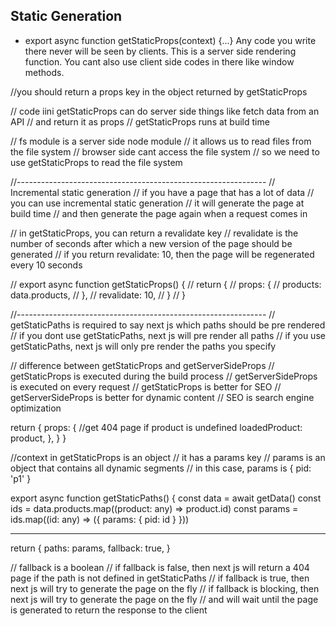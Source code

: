 ## Static Generation

* export async function getStaticProps(context) {...}
Any code you write there never will be seen by clients. This is a server side rendering function. You cant also use client side codes in there like window methods.


//you should return a props key in the object returned by getStaticProps

// code iini getStaticProps can do server side things like fetch data from an API
// and return it as props
// getStaticProps runs at build time

// fs module is a server side node module
// it allows us to read files from the file system
// browser side cant access the file system
// so we need to use getStaticProps to read the file system

//--------------------------------------------------------------
// Incremental static generation
// if you have a page that has a lot of data
// you can use incremental static generation
// it will generate the page at build time
// and then generate the page again when a request comes in

// in getStaticProps, you can return a revalidate key
// revalidate is the number of seconds after which a new version of the page should be generated
// if you return revalidate: 10, then the page will be regenerated every 10 seconds

//  export async function getStaticProps() {
//    return {
//      props: {
//        products: data.products,
//      },
//     revalidate: 10,
//    }
//  }

//--------------------------------------------------------------
// getStaticPaths is required to say next js which paths should be pre rendered
// if you dont use getStaticPaths, next js will pre render all paths
// if you use getStaticPaths, next js will only pre render the paths you specify


// difference between getStaticProps and getServerSideProps
// getStaticProps is executed during the build process
// getServerSideProps is executed on every request
// getStaticProps is better for SEO
// getServerSideProps is better for dynamic content
// SEO is search engine optimization



  return {
    props: {
      //get 404 page if product is undefined
      loadedProduct: product,
    },
  }
}

//context in getStaticProps is an object
// it has a params key
// params is an object that contains all dynamic segments
// in this case, params is { pid: 'p1' }

export async function getStaticPaths() {
  const data = await getData()
  const ids = data.products.map((product: any) => product.id)
  const params = ids.map((id: any) => ({ params: { pid: id } }))


-----------------------------------------------------------------

  return {
    paths: params,
    fallback: true,
  }


// fallback is a boolean
// if fallback is false, then next js will return a 404 page if the path is not defined in getStaticPaths
// if fallback is true, then next js will try to generate the page on the fly
// if fallback is blocking, then next js will try to generate the page on the fly
// and will wait until the page is generated to return the response to the client



